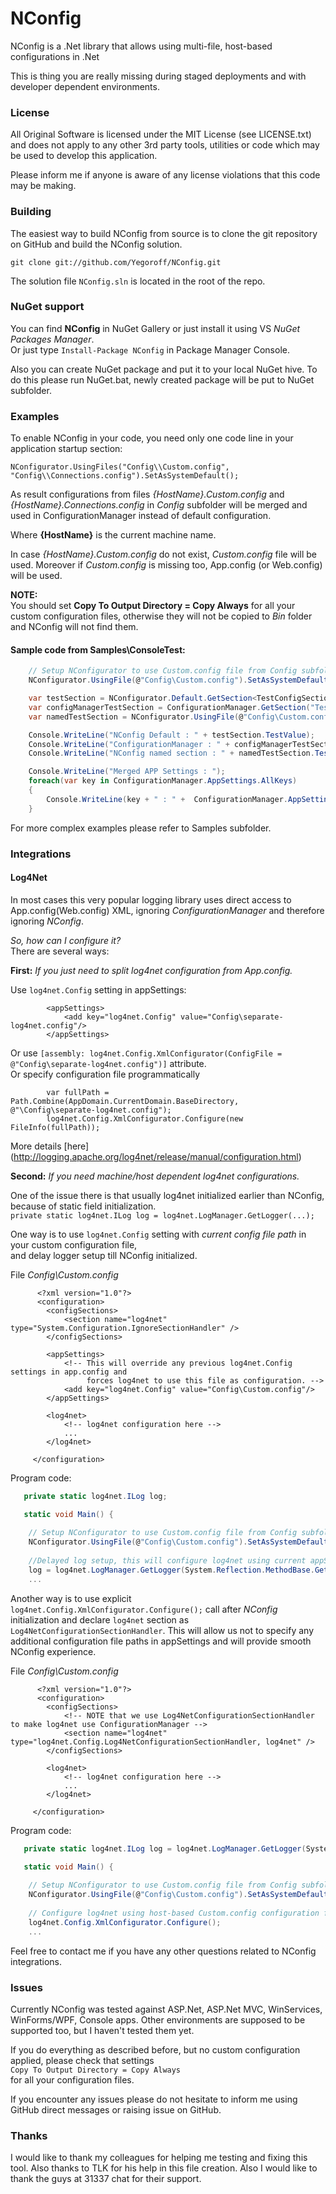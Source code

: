 NConfig
=======
NConfig is a .Net library that allows using multi-file, host-based configurations in .Net

This is thing you are really missing during staged deployments and with developer dependent environments.

### License
All Original Software is licensed under the MIT License (see LICENSE.txt) and does not apply to any other 3rd party tools, utilities or code which may be used to develop this application.

Please inform me if anyone is aware of any license violations that this code may be making.

### Building
The easiest way to build NConfig from source is to clone the git repository on GitHub and build the NConfig solution.

`git clone git://github.com/Yegoroff/NConfig.git`

The solution file `NConfig.sln` is located in the root of the repo.

### NuGet support
You can find **NConfig** in NuGet Gallery or just install it using VS *NuGet Packages Manager*. <br/>
Or just type `Install-Package NConfig` in Package Manager Console.

Also you can create NuGet package and put it to your local NuGet hive.
To do this please run NuGet.bat, newly created package will be put to NuGet subfolder.

### Examples
To enable NConfig in your code, you need only one code line in your application startup section:

`NConfigurator.UsingFiles("Config\\Custom.config", "Config\\Connections.config").SetAsSystemDefault();`

As result configurations from files *{HostName}.Custom.config* and *{HostName}.Connections.config* in *Config* subfolder will be merged and used in ConfigurationManager instead of default configuration.

Where **{HostName}** is the current machine name.

In case *{HostName}.Custom.config* do not exist, *Custom.config* file will be used. Moreover if *Custom.config* is missing too, App.config (or Web.config) will be used.

**NOTE:**<br/> You should set **Copy To Output Directory = Copy Always** for all your custom configuration files, otherwise they will not be copied to *Bin* folder and NConfig will not find them.

#### Sample code from Samples\ConsoleTest:
```csharp
	// Setup NConfigurator to use Custom.config file from Config subfolder.
	NConfigurator.UsingFile(@"Config\Custom.config").SetAsSystemDefault();

	var testSection = NConfigurator.Default.GetSection<TestConfigSection>();
	var configManagerTestSection = ConfigurationManager.GetSection("TestConfigSection") as TestConfigSection;
	var namedTestSection = NConfigurator.UsingFile(@"Config\Custom.config").GetSection<TestConfigSection>("NamedSection");

	Console.WriteLine("NConfig Default : " + testSection.TestValue);
	Console.WriteLine("ConfigurationManager : " + configManagerTestSection.TestValue);
	Console.WriteLine("NConfig named section : " + namedTestSection.TestValue);

	Console.WriteLine("Merged APP Settings : ");
	foreach(var key in ConfigurationManager.AppSettings.AllKeys)
	{
		Console.WriteLine(key + " : " +  ConfigurationManager.AppSettings[key]);
	}
```

For more complex examples please refer to Samples subfolder.

### Integrations

#### Log4Net
 In most cases this very popular logging library uses direct access to App.config(Web.config) XML, 
 ignoring *ConfigurationManager* and therefore ignoring *NConfig*. <br/>
 
 *So, how can I configure it?* <br/>
 There are several ways:
 
 **First:** *If you just need to split log4net configuration from App.config.*
 
Use `log4net.Config` setting in appSettings:
	
```
        <appSettings>
            <add key="log4net.Config" value="Config\separate-log4net.config"/>
        </appSettings>
```

Or use `[assembly: log4net.Config.XmlConfigurator(ConfigFile = @"Config\separate-log4net.config")]` attribute. <br/>
Or specify configuration file programmatically
	
```csahrp	    
        var fullPath = Path.Combine(AppDomain.CurrentDomain.BaseDirectory, @"\Config\separate-log4net.config");
        log4net.Config.XmlConfigurator.Configure(new FileInfo(fullPath));
```
More details [here] (http://logging.apache.org/log4net/release/manual/configuration.html)

 **Second:** *If you need machine/host dependent log4net configurations.*

One of the issue there is that usually log4net initialized earlier than NConfig, because of static field initialization.<br/>
`private static log4net.ILog log = log4net.LogManager.GetLogger(...);`
<br/>

One way is to use `log4net.Config` setting with *current config file path* in your custom configuration file, <br/>
and delay logger setup till NConfig initialized.

File *Config\Custom.config*

```
      <?xml version="1.0"?>
      <configuration>
        <configSections>
            <section name="log4net" type="System.Configuration.IgnoreSectionHandler" />
        </configSections>

        <appSettings>
            <!-- This will override any previous log4net.Config settings in app.config and 
                 forces log4net to use this file as configuration. -->
            <add key="log4net.Config" value="Config\Custom.config"/>
        </appSettings>
        
        <log4net>
            <!-- log4net configuration here -->
            ...
        </log4net>
        
     </configuration>
```

Program code:

```csharp
   private static log4net.ILog log;

   static void Main() {
   
	// Setup NConfigurator to use Custom.config file from Config subfolder.
	NConfigurator.UsingFile(@"Config\Custom.config").SetAsSystemDefault();
	
	//Delayed log setup, this will configure log4net using current appSettings from Custom.config.
	log = log4net.LogManager.GetLogger(System.Reflection.MethodBase.GetCurrentMethod().DeclaringType);
	...
```

Another way is to use explicit `log4net.Config.XmlConfigurator.Configure();` call after *NConfig* initialization and
declare `log4net` section as `Log4NetConfigurationSectionHandler`.
This will allow us not to specify any additional configuration file paths in appSettings and will provide smooth NConfig experience.

File *Config\Custom.config*

```
      <?xml version="1.0"?>
      <configuration>
        <configSections>
            <!-- NOTE that we use Log4NetConfigurationSectionHandler to make log4net use ConfigurationManager -->
            <section name="log4net" type="log4net.Config.Log4NetConfigurationSectionHandler, log4net" />
        </configSections>
        
        <log4net>
            <!-- log4net configuration here -->
            ...
        </log4net>
        
     </configuration>
```
Program code:

```csharp
   private static log4net.ILog log = log4net.LogManager.GetLogger(System.Reflection.MethodBase.GetCurrentMethod().DeclaringType);

   static void Main() {
   
	// Setup NConfigurator to use Custom.config file from Config subfolder.
	NConfigurator.UsingFile(@"Config\Custom.config").SetAsSystemDefault();
	
	// Configure log4net using host-based Custom.config configuration file.
	log4net.Config.XmlConfigurator.Configure();
	...
```


Feel free to contact me if you have any other questions related to NConfig integrations.


### Issues
Currently NConfig was tested against ASP.Net, ASP.Net MVC, WinServices, WinForms/WPF, Console apps.
Other environments are supposed to be supported too, but I haven't tested them yet.

If you do everything as described before, but no custom configuration applied, 
please check that settings <br/> 
`Copy To Output Directory = Copy Always` <br/>
for all your configuration files.

If you encounter any issues please do not hesitate to inform me using GitHub direct messages or raising issue on GitHub.

### Thanks
I would like to thank my colleagues for helping me testing and fixing this tool. Also thanks to TLK for his help in this file creation.
Also I would like to thank the guys at 31337 chat for their support.
